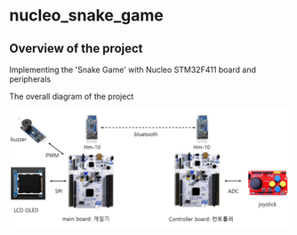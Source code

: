 # nucleo_snake_game

## Overview of the project

Implementing the 'Snake Game' with Nucleo STM32F411 board and peripherals

The overall diagram of the project  

![Project Diagram](https://github.com/JuYoungJeon/nucleo_snake_game/blob/master/documents/overall_image.png)

